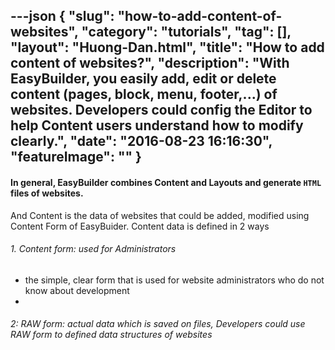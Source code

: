 ---json
{
    "slug": "how-to-add-content-of-websites",
    "category": "tutorials",
    "tag": [],
    "layout": "Huong-Dan.html",
    "title": "How to add content of websites?",
    "description": "With EasyBuilder, you easily add, edit or delete content (pages, block, menu, footer,...) of websites. Developers could config the Editor to help Content users understand how to modify clearly.",
    "date": "2016-08-23 16:16:30",
    "featureImage": ""
}
---
#### In general, EasyBuilder combines Content and Layouts and generate ```HTML``` files of websites.
And  Content is the data of websites that could be added, modified using Content Form of EasyBuider. Content data is defined in 2 ways
    
###### 1. Content form: used for Administrators
   + the simple, clear form that is used for website administrators who do not know about development
   + 
###### 2: RAW form: actual data which is saved on files, Developers could use RAW form to defined data structures of websites

  